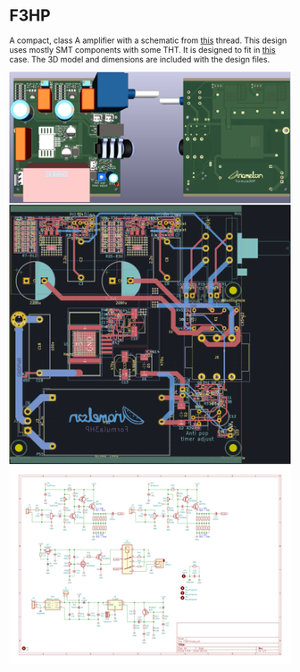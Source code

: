 # F3HP
A compact, class A amplifier with a schematic from [this](https://www.diyaudio.com/community/threads/3-transistor-hp-amplifier-with-low-dist.359267) thread.
This design uses mostly SMT components with some THT. It is designed to fit in [this](https://item.taobao.com/item.html?id=543297256145) case. The 3D model and dimensions are included with the design files.

![Render](Images/Render.png)
![PCB](Images/PCB.png)
![Schematic](Images/Schematic.svg)